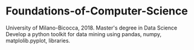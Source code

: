 # Foundations-of-Computer-Science
University of Milano-Bicocca, 2018. Master's degree in Data Science
Develop a python toolkit for data mining using pandas, numpy, matplolib.pyplot, libraries. 
